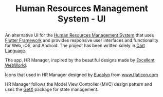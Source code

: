 # <p align="center">Human Resources Management System - UI</p>

An alternative UI for the [Human Resources Management System](https://github.com/BBarisKilic/Human-Resources-Management-System) that uses [Flutter Framework](https://github.com/flutter/flutter) and provides responsive user interfaces and functionality for Web, iOS, and Android. The project has been written solely in [Dart Language](https://dart.dev/).

The app, HR Manager, inspired by the beautiful designs made by [Excellent WebWorld](https://dribbble.com/shots/12579027-Best-HRMS-System/attachments/4184565?mode=media).

Icons that used in HR Manager designed by <a href="https://www.flaticon.com/authors/eucalyp" title="Eucalyp">Eucalyp</a> from <a href="https://www.flaticon.com/" title="Flaticon">www.flaticon.com</a>

HR Manager follows the Model View Controller (MVC) design pattern and uses the [GetX](https://github.com/jonataslaw/getx) package for state management.